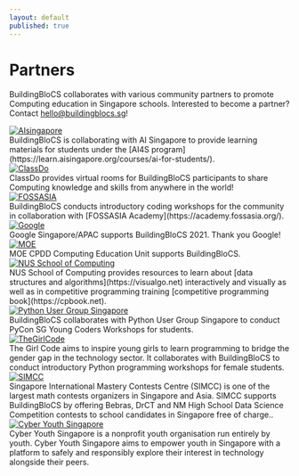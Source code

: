 ```yaml
---
layout: default
published: true
---
```

# Partners
BuildingBloCS collaborates with various community partners to promote Computing education in Singapore schools.
Interested to become a partner? Contact [hello@buildingblocs.sg](mailto:hello@buildingblocs.sg)!

	
<section class="organisers">
	<a href="https://www.aisingapore.org ">
		<img src="{{ site.baseurl }}/assets/img/partner/aisingapore.png" title="AIsingapore" />
	</a>
</section>
BuildingBloCS is collaborating with AI Singapore to provide learning materials for students under the [AI4S program](https://learn.aisingapore.org/courses/ai-for-students/).

<section class="organisers">
	<a href="https://classdo.com/en/">
		<img src="{{ site.baseurl }}/assets/img/partner/classdo.PNG" title="ClassDo" />
	</a>
</section>
ClassDo provides virtual rooms for BuildingBloCS participants to share Computing knowledge and skills from anywhere in the world!

<section class="organisers">
	<a href="https://2019.fossasia.org/#buildingblocs ">
		<img src="{{ site.baseurl }}/assets/img/partner/fossasia.png" title="FOSSASIA" />
	</a>
</section>
BuildingBloCS conducts introductory coding workshops for the community in collaboration with [FOSSASIA Academy](https://academy.fossasia.org/).

<section class="organisers">
  <a href="https://google.com.sg">
		<img src="{{ site.baseurl }}/assets/img/partner/google.png" title="Google" />
	</a>
</section>
Google Singapore/APAC supports BuildingBloCS 2021. Thank you Google!

<section class="organisers">
	<a href="https://www.moe.gov.sg/">
		<img src="{{ site.baseurl }}/assets/img/partner/moe.png" title="MOE" />
	</a>
</section>
MOE CPDD Computing Education Unit supports BuildingBloCS.

<section class="organisers">
	<a href="https://www.comp.nus.edu.sg/">
		<img src="{{ site.baseurl }}/assets/img/partner/nussoc.png" title="NUS School of Computing" />
	</a>
</section>
NUS School of Computing provides resources to learn about [data structures and algorithms](https://visualgo.net) interactively and visually as well as in competitive programming training [competitive programming book](https://cpbook.net).

<section class="organisers">
	<a href="http://pugs.org.sg">
		<img src="{{ site.baseurl }}/assets/img/partner/pyusergrp.png" title="Python User Group Singapore" />
	</a>
</section>
BuildingBloCS collaborates with Python User Group Singapore to conduct PyCon SG Young Coders Workshops for students.

<section class="organisers">
	<a href="http://thegirlcode.co">
		<img src="{{ site.baseurl }}/assets/img/partner/thegirlcode.png" title="TheGirlCode" />
	</a>
</section>
The Girl Code aims to inspire young girls to learn programming to bridge the gender gap in the technology sector. It collaborates with BuildingBloCS to conduct introductory Python programming workshops for female students.

<section class="organisers">
	<a href="https://simcc.org">
		<img src="{{ site.baseurl }}/assets/img/partner/simcc.png" title="SIMCC" />
	</a>
</section>
Singapore International Mastery Contests Centre (SIMCC) is one of the largest math contests organizers in Singapore and Asia. SIMCC supports BuildingBloCS by offering Bebras, DrCT and NM High School Data Science Competition contests to school candidates in Singapore free of charge..

<section class="organisers">
	<a href="https://www.cyberyouth.sg/">
		<img src="{{ site.baseurl }}/assets/img/partner/cys.png" title="Cyber Youth Singapore" />
	</a>
</section>
Cyber Youth Singapore is a nonprofit youth organisation run entirely by youth. Cyber Youth Singapore aims to empower youth in Singapore with a platform to safely and responsibly explore their interest in technology alongside their peers.
